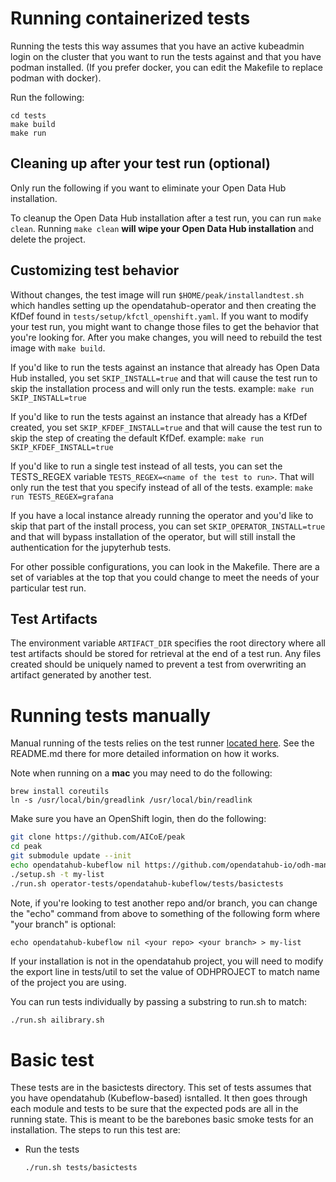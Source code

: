 # Running containerized tests

Running the tests this way assumes that you have an active kubeadmin login
on the cluster that you want to run the tests against and that you have podman
installed.  (If you prefer docker, you can edit the Makefile to replace podman
with docker).

Run the following:

```
cd tests
make build
make run
```

## Cleaning up after your test run (optional)

Only run the following if you want to eliminate your Open Data Hub installation.

To cleanup the Open Data Hub installation after a test run, you can run `make clean`.
Running `make clean` **will wipe your Open Data Hub installation** and delete the project.


## Customizing test behavior

Without changes, the test image will run `$HOME/peak/installandtest.sh` which
handles setting up the opendatahub-operator and then creating the KfDef found in
`tests/setup/kfctl_openshift.yaml`.  If you want to modify your test run, you
might want to change those files to get the behavior that you're looking for.
After you make changes, you will need to rebuild the test image with `make build`.

If you'd like to run the tests against an instance that already has Open Data Hub installed,
you set `SKIP_INSTALL=true` and that will cause the test run
to skip the installation process and will only run the tests.  example: `make run SKIP_INSTALL=true`

If you'd like to run the tests against an instance that already has a KfDef created,
you set `SKIP_KFDEF_INSTALL=true` and that will cause the test run
to skip the step of creating the default KfDef.  example: `make run SKIP_KFDEF_INSTALL=true`

If you'd like to run a single test instead of all tests, you can
set the TESTS_REGEX variable `TESTS_REGEX=<name of the test to run>`.  That will
only run the test that you specify instead of all of the tests.  example: `make run TESTS_REGEX=grafana`

If you have a local instance already running the operator and you'd like to skip that part
of the install process, you can set `SKIP_OPERATOR_INSTALL=true` and that will bypass installation
of the operator, but will still install the authentication for the jupyterhub tests.

For other possible configurations, you can look in the Makefile.  There are a set of
variables at the top that you could change to meet the needs of your particular test run.

## Test Artifacts
The environment variable `ARTIFACT_DIR` specifies the root directory where all test artifacts should be
stored for retrieval at the end of a test run. Any files created should be uniquely named to prevent
a test from overwriting an artifact generated by another test.

# Running tests manually

Manual running of the tests relies on the test
runner [located here](https://github.com/AICoE/peak).
See the README.md there for more detailed information on how it works.

Note when running on a **mac** you may need to do the following:

```
brew install coreutils
ln -s /usr/local/bin/greadlink /usr/local/bin/readlink
```

Make sure you have an OpenShift login, then do the following:

```bash
git clone https://github.com/AICoE/peak
cd peak
git submodule update --init
echo opendatahub-kubeflow nil https://github.com/opendatahub-io/odh-manifests > my-list
./setup.sh -t my-list
./run.sh operator-tests/opendatahub-kubeflow/tests/basictests
```

Note, if you're looking to test another repo and/or branch, you can change the "echo" command from above to something of the following form where "your branch" is optional:

```
echo opendatahub-kubeflow nil <your repo> <your branch> > my-list
```

If your installation is not in the opendatahub project, you will need to modify
the export line in tests/util to set the value of ODHPROJECT to match name of the project you are using.

You can run tests individually by passing a substring to run.sh to match:

```bash
./run.sh ailibrary.sh
```

# Basic test

These tests are in the basictests directory.  This set of tests assumes that you have opendatahub (Kubeflow-based) isntalled.  It then goes through each module and tests
to be sure that the expected pods are all in the running state.  This is meant to be the barebones basic smoke tests for an installation.
The steps to run this test are:

* Run the tests

  ```bash
  ./run.sh tests/basictests
  ```
